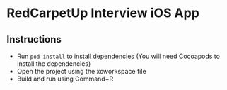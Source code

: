 RedCarpetUp Interview iOS App
=============================

Instructions
------------

* Run `pod install` to install dependencies (You will need Cocoapods to install the dependencies)
* Open the project using the xcworkspace file
* Build and run using Command+R